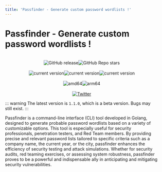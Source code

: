 ```yaml
---
title: 'Passfinder - Generate custom password wordlists !'
---
```


# Passfinder - Generate custom password wordlists !

<div align="center">
  <br />
  <!-- <img alt="logo" width="600" src="">
  <br><br> -->
  <div style="display: flex; flex-direction: row; justify-content: center">
    <!-- <img alt="latest commit on master" src="https://img.shields.io/github/last-commit/ThePorgs/Exegol/master?label=latest%20release">
    <img alt="Workflows (main)" src="https://github.com/GoToolSharing/passfinder/actions/workflows/go.yml/badge.svg?branch=main">
    <img alt="Workflows (dev)" src="https://github.com/GoToolSharing/passfinder/actions/workflows/go.yml/badge.svg?branch=dev">
    <img alt="GitHub go.mod Go version (main)" src="https://img.shields.io/github/go-mod/go-version/GoToolSharing/passfinder/main">
    <img alt="GitHub go.mod Go version (dev)" src="https://img.shields.io/github/go-mod/go-version/GoToolSharing/passfinder/dev">-->
    <img alt="GitHub release" src="https://img.shields.io/github/v/release/GoToolSharing/passfinder">
    <img alt="GitHub Repo stars" src="https://img.shields.io/github/stars/GoToolSharing/passfinder">
  </div>
  <br />
  <div style="display: flex; flex-direction: row; justify-content: center">
    <img alt="current version" src="https://img.shields.io/badge/linux-supported-success">
    <img alt="current version" src="https://img.shields.io/badge/windows-supported-success">
    <img alt="current version" src="https://img.shields.io/badge/mac-supported-success">
  </div>
  <br>
  <div style="display: flex; flex-direction: row; justify-content: center">
    <img alt="amd64" src="https://img.shields.io/badge/amd64%20(x86__64)-supported-success">
    <img alt="arm64" src="https://img.shields.io/badge/arm64%20(aarch64)-supported-success">
  </div>
  <br />
  <div style="display: flex; flex-direction: row; justify-content: center">
    <a target="_blank" rel="noopener noreferrer" href="https://twitter.com/intent/follow?screen_name=QU35T_TV" title="Follow"><img src="https://img.shields.io/twitter/follow/QU35T_TV?label=QU35T&style=social" alt="Twitter"></a>
  </div>
</div>

::: warning
The latest version is `1.1.0`, which is a beta version. Bugs may still exist.
:::

Passfinder is a command-line interface (CLI) tool developed in Golang, designed to generate probable password wordlists based on a variety of customizable options. This tool is especially useful for security professionals, penetration testers, and Red Team members. By providing precise and relevant password lists tailored to specific criteria such as a company name, the current year, or the city, passfinder enhances the efficiency of security testing and attack simulations. Whether for security audits, red teaming exercises, or assessing system robustness, passfinder proves to be a powerful and indispensable ally in anticipating and mitigating security vulnerabilities.